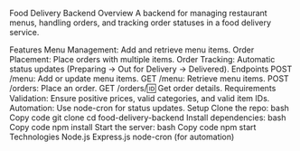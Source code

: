 Food Delivery Backend
Overview
A backend for managing restaurant menus, handling orders, and tracking order statuses in a food delivery service.

Features
Menu Management: Add and retrieve menu items.
Order Placement: Place orders with multiple items.
Order Tracking: Automatic status updates (Preparing → Out for Delivery → Delivered).
Endpoints
POST /menu: Add or update menu items.
GET /menu: Retrieve menu items.
POST /orders: Place an order.
GET /orders/:id: Get order details.
Requirements
Validation: Ensure positive prices, valid categories, and valid item IDs.
Automation: Use node-cron for status updates.
Setup
Clone the repo:
bash
Copy code
git clone <repo-url>
cd food-delivery-backend
Install dependencies:
bash
Copy code
npm install
Start the server:
bash
Copy code
npm start
Technologies
Node.js
Express.js
node-cron (for automation)
